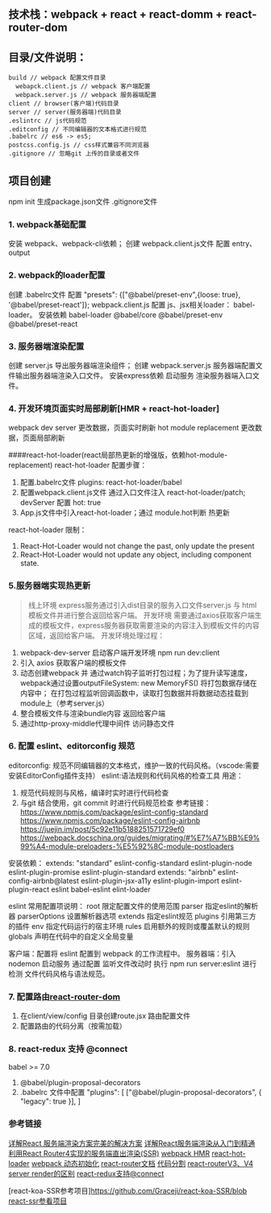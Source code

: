 
## 技术栈：webpack + react + react-domm + react-router-dom

## 目录/文件说明：
    build // webpack 配置文件目录
      webapck.client.js // webpack 客户端配置
      webpack.server.js // webpack 服务器端配置
    client // browser(客户端)代码目录
    server // server(服务器端)代码目录
    .eslintrc // js代码规范
    .editconfig // 不同编辑器的文本格式进行规范
    .babelrc // es6 -> es5;
    postcss.config.js // css样式兼容不同浏览器
    .gitignore // 忽略git 上传的目录或者文件


## 项目创建
  npm init 生成package.json文件
  .gitignore文件

### 1. webpack基础配置
安装 webpack、webpack-cli依赖；
创建 webpack.client.js文件 配置 entry、output

### 2. webpack的loader配置
创建 .babelrc文件 配置 "presets": {["@babel/preset-env",{loose: true}, '@babel/preset-react']};
webpack.client.js 配置 js、jsx相关loader： babel-loader。
安装依赖 babel-loader
@babel/core
@babel/preset-env
@babel/preset-react

### 3. 服务器端渲染配置
创建 server.js 导出服务器端渲染组件；
创建 webpack.server.js 服务器端配置文件输出服务器端渲染入口文件。
安装express依赖 启动服务 渲染服务器端入口文件。

### 4. 开发环境页面实时局部刷新[HMR + react-hot-loader]
 webpack dev server 更改数据，页面实时刷新
 hot module replacement 更改数据，页面局部刷新

####react-hot-loader(react局部热更新的增强版，依赖hot-module-replacement)
react-hot-loader 配置步骤：
1. 配置.babelrc文件 plugins: react-hot-loader/babel
2. 配置webpack.client.js文件 通过入口文件注入 react-hot-loader/patch; devServer 配置 hot: true
3. App.js文件中引入react-hot-loader；通过 module.hot判断 热更新

react-hot-loader 限制：
1. React-Hot-Loader would not change the past, only update the present
2. React-Hot-Loader would not update any object, including component state.

### 5.服务器端实现热更新
> 线上环境 express服务通过引入dist目录的服务入口文件server.js 与 html模板文件并进行整合返回给客户端。
> 开发环境 需要通过axios获取客户端生成的模板文件，express服务器获取需要渲染的内容注入到模板文件的内容区域，返回给客户端。
开发环境处理过程：
  1. webpack-dev-server 启动客户端开发环境 npm run dev:client
  2. 引入 axios 获取客户端的模板文件
  3. 动态创建webpack 并 通过watch钩子监听打包过程；为了提升读写速度，webpack通过设置outputFileSystem: new MemoryFS() 将打包数据存储在内容中；
  在打包过程监听回调函数中，读取打包数据并将数据动态挂载到module上（参考server.js）
  4. 整合模板文件与渲染bundle内容 返回给客户端
  5. 通过http-proxy-middle代理中间件 访问静态文件

### 6. 配置 eslint、editorconfig 规范
editorconfig: 规范不同编辑器的文本格式，维护一致的代码风格。（vscode:需要安装EditorConfig插件支持）
eslint:语法规则和代码风格的检查工具
用途：
  1. 规范代码规则与风格，编译时实时进行代码检查
  2. 与git 结合使用，git commit 时进行代码规范检查
参考链接：
https://www.npmjs.com/package/eslint-config-standard
https://www.npmjs.com/package/eslint-config-airbnb
https://juejin.im/post/5c92e11b5188251571729ef0
https://webpack.docschina.org/guides/migrating/#%E7%A7%BB%E9%99%A4-module-preloaders-%E5%92%8C-module-postloaders

安装依赖：
  extends: "standard"
    eslint-config-standard
    eslint-plugin-node
    eslint-plugin-promise
    eslint-plugin-standard
  extends: "airbnb"
    eslint-config-airbnb@latest
    eslint-plugin-jsx-a11y
    eslint-plugin-import
    eslint-plugin-react
  eslint
  babel-eslint
  elint-loader

eslint 常用配置项说明：
  root 限定配置文件的使用范围
  parser 指定eslint的解析器
  parserOptions 设置解析器选项
  extends 指定eslint规范
  plugins 引用第三方的插件
  env 指定代码运行的宿主环境
  rules 启用额外的规则或覆盖默认的规则
  globals 声明在代码中的自定义全局变量

客户端：配置将 eslint 配置到 webpack 的工作流程中。
服务器端：引入nodemon 启动服务 通过配置 监听文件改动时 执行 npm run server:eslint 进行检测 文件代码风格与语法规范。

### 7. 配置路由[react-router-dom](https://reacttraining.com/react-router/web/example/basic)
1. 在client/view/config 目录创建route.jsx 路由配置文件
2. 配置路由的代码分离（按需加载）

### 8. react-redux 支持 @connect
babel >= 7.0
1. @babel/plugin-proposal-decorators
2. .babelrc 文件中配置
"plugins": [
  ["@babel/plugin-proposal-decorators", { "legacy": true }],
]


### 参考链接
[详解React 服务端渲染方案完美的解决方案](https://m.jb51.net/article/152748.htm)
[详解React服务端渲染从入门到精通](https://m.jb51.net/article/158625.htm)
[利用React Router4实现的服务端直出渲染(SSR)](https://m.jb51.net/article/154169.htm)
[webpack HMR](https://webpack.docschina.org/guides/hot-module-replacement)
[react-hot-loader](https://github.com/gaearon/react-hot-loader)
[webpack 动态初始化](https://webpack.docschina.org/api/node/#%E5%AE%89%E8%A3%85-installation-)
[react-router文档](https://reacttraining.com/react-router/web/example/basic)
[代码分割](https://blog.csdn.net/sinat_17775997/article/details/83151142)
[react-routerV3、V4 server render的区别](https://wuxinhua.com/2017/11/20/React-ssr-exploration/)
[react-redux支持@connect](https://blog.csdn.net/qq_26586219/article/details/85991776)


[react-koa-SSR参考项目]https://github.com/Graceji/react-koa-SSR/blob
[react-ssr参看项目](https://github.com/onlyling/react-ssr)

